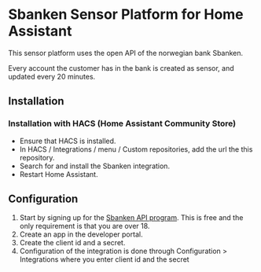 # Sbanken Sensor Platform for Home Assistant

This sensor platform uses the open API of the norwegian bank Sbanken.

Every account the customer has in the bank is created as sensor, and updated every 20 minutes.

## Installation

### Installation with HACS (Home Assistant Community Store)

- Ensure that HACS is installed.
- In HACS / Integrations / menu / Custom repositories, add the url the this repository.
- Search for and install the Sbanken integration.
- Restart Home Assistant.

## Configuration

1. Start by signing up for the [Sbanken API program](https://sbanken.no/bruke/utviklerportalen/). This is free and the only requirement is that you are over 18.
2. Create an app in the developer portal.
3. Create the client id and a secret.
4. Configuration of the integration is done through Configuration > Integrations where you enter client id and the secret

